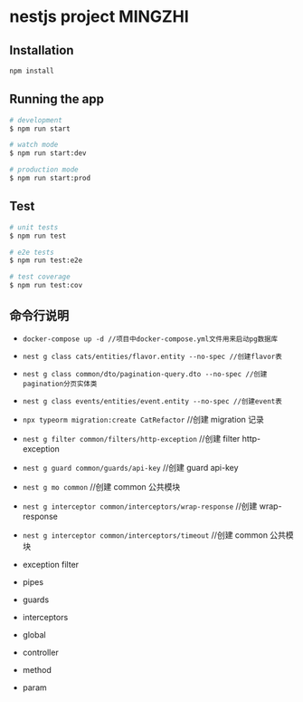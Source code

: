 # nestjs project MINGZHI

## Installation

```bash
npm install
```

## Running the app

```bash
# development
$ npm run start

# watch mode
$ npm run start:dev

# production mode
$ npm run start:prod
```

## Test

```bash
# unit tests
$ npm run test

# e2e tests
$ npm run test:e2e

# test coverage
$ npm run test:cov
```

## 命令行说明

- `docker-compose up -d //项目中docker-compose.yml文件用来启动pg数据库`

- `nest g class cats/entities/flavor.entity --no-spec //创建flavor表`
- `nest g class common/dto/pagination-query.dto --no-spec //创建pagination分页实体类`
- `nest g class events/entities/event.entity --no-spec //创建event表`
- `npx typeorm migration:create CatRefactor` //创建 migration 记录
- `nest g filter common/filters/http-exception` //创建 filter http-exception
- `nest g guard common/guards/api-key` //创建 guard api-key
- `nest g mo common` //创建 common 公共模块
- `nest g interceptor common/interceptors/wrap-response` //创建 wrap-response
- `nest g interceptor common/interceptors/timeout` //创建 common 公共模块

- exception filter
- pipes
- guards
- interceptors

- global
- controller
- method
- param
